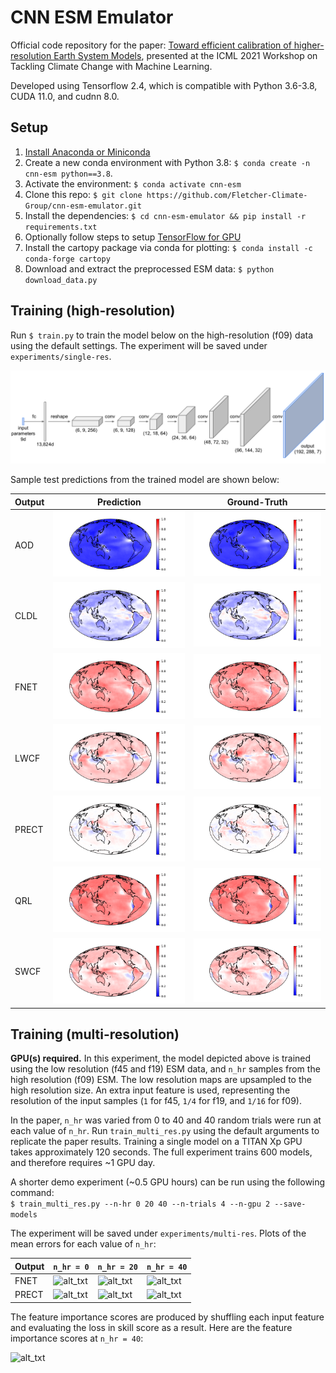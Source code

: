 # CNN ESM Emulator

Official code repository for the paper: [Toward efficient calibration of higher-resolution Earth System Models](https://www.climatechange.ai/papers/icml2021/51), 
presented at the ICML 2021 Workshop on Tackling Climate Change with Machine Learning.

Developed using Tensorflow 2.4, which is compatible with Python 3.6-3.8, CUDA 11.0, and cudnn 8.0.

## Setup
1. [Install Anaconda or Miniconda](https://docs.conda.io/projects/conda/en/latest/user-guide/install/index.html)
2. Create a new conda environment with Python 3.8: ```$ conda create -n cnn-esm python==3.8```. 
3. Activate the environment: ```$ conda activate cnn-esm```
4. Clone this repo: ```$ git clone https://github.com/Fletcher-Climate-Group/cnn-esm-emulator.git```
5. Install the dependencies: ```$ cd cnn-esm-emulator && pip install -r requirements.txt```
6. Optionally follow steps to setup [TensorFlow for GPU](https://www.tensorflow.org/install/gpu)
7. Install the cartopy package via conda for plotting: ```$ conda install -c conda-forge cartopy```
8. Download and extract the preprocessed ESM data:  ```$ python download_data.py```

## Training (high-resolution)
Run ```$ train.py``` to train the model below on the high-resolution (f09) data using the default settings. 
The experiment will be saved under ```experiments/single-res```.

![alt_txt](resources/arch.png)

Sample test predictions from the trained model are shown below:

| Output  | Prediction | Ground-Truth |
| --- | --- | --- |
| AOD  | ![alt_txt](resources/sample_plots_single_res/sample26_AOD.png) | ![alt_txt](resources/sample_plots_single_res/sample26_AOD_gt.png) |
| CLDL | ![alt_txt](resources/sample_plots_single_res/sample26_CLDL.png) | ![alt_txt](resources/sample_plots_single_res/sample26_CLDL_gt.png) |
| FNET | ![alt_txt](resources/sample_plots_single_res/sample26_FNET.png) | ![alt_txt](resources/sample_plots_single_res/sample26_FNET_gt.png) |
| LWCF | ![alt_txt](resources/sample_plots_single_res/sample26_LWCF.png) | ![alt_txt](resources/sample_plots_single_res/sample26_LWCF_gt.png) |
| PRECT | ![alt_txt](resources/sample_plots_single_res/sample26_PRECT.png) | ![alt_txt](resources/sample_plots_single_res/sample26_PRECT_gt.png) |
| QRL | ![alt_txt](resources/sample_plots_single_res/sample26_QRL.png) | ![alt_txt](resources/sample_plots_single_res/sample26_QRL_gt.png) |
| SWCF | ![alt_txt](resources/sample_plots_single_res/sample26_SWCF.png) | ![alt_txt](resources/sample_plots_single_res/sample26_SWCF_gt.png) |

## Training (multi-resolution)
**GPU(s) required.**
In this experiment, the model depicted above is trained using the low resolution (f45 and f19) ESM data, 
and ```n_hr``` samples from the high resolution (f09) ESM. 
The low resolution maps are upsampled to the high resolution size.
An extra input feature is used, representing the resolution of the input samples 
(```1``` for f45, ```1/4``` for f19, and ```1/16``` for f09). 

In the paper, ```n_hr``` was varied from 0 to 40 and 40 random trials were run at each value of ```n_hr```. Run ```train_multi_res.py```
using the default arguments to replicate the paper results. 
Training a single model on a TITAN Xp GPU takes approximately 120 seconds. 
The full experiment trains 600 models, and therefore requires ~1 GPU day.

A shorter demo experiment (~0.5 GPU hours) can be run using the following command:<br />
```$ train_multi_res.py --n-hr 0 20 40 --n-trials 4 --n-gpu 2 --save-models```

The experiment will be saved under ```experiments/multi-res```. 
Plots of the mean errors for each value of ```n_hr```:

| Output | ```n_hr = 0``` | ```n_hr = 20``` | ```n_hr = 40``` |
| --- | --- | --- | --- |
| FNET | ![alt_txt](resources/sample_plots_multi_res/nhr0_FNET_error.png) | ![alt_txt](resources/sample_plots_multi_res/nhr20_FNET_error.png) | ![alt_txt](resources/sample_plots_multi_res/nhr40_FNET_error.png) |
| PRECT |  ![alt_txt](resources/sample_plots_multi_res/nhr0_PRECT_error.png) | ![alt_txt](resources/sample_plots_multi_res/nhr20_PRECT_error.png) | ![alt_txt](resources/sample_plots_multi_res/nhr40_PRECT_error.png) |

The feature importance scores are produced by shuffling each input feature and evaluating the loss in skill score as a result. 
Here are the feature importance scores at ```n_hr = 40```:

![alt_txt](resources/sample_plots_multi_res/feature_importance_nhr40.png)










